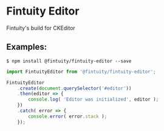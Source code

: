 # Fintuity Editor
Fintuity's build for CKEditor

## Examples:
```shell
$ npm install @fintuity/fintuity-editor --save 
```

```javascript
import FintuityEditor from '@fintuity/fintuity-editor';

FintuityEditor
    .create(document.querySelector('#editor'))
    .then(editor => {
        console.log( 'Editor was initialized', editor );
    })
    .catch( error => {
        console.error( error.stack );
    });
```
